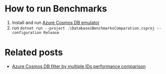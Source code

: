 # How to run Benchmarks

1. Install and run [Azure Cosmos DB emulator](https://learn.microsoft.com/en-us/azure/cosmos-db/emulator)
2. run `dotnet run --project .\DatabasesBenchmarksComparation.csproj --configuration Release`

# Related posts

* [Azure Cosmos DB filter by multiple IDs performance comparison](https://espumita.org/2024/04/29/cosmos-db-filter-by-multiple-ids-perfomance-compartion/)